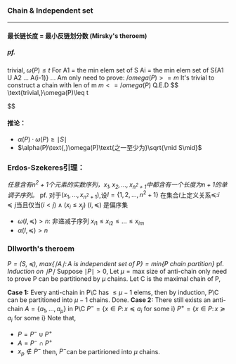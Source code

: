 ### Chain & Independent set
___

####  最长链长度 = 最小反链划分数 (Mirsky's theroem)
##### pf.
trivial, $\omega(P)\leq t$
For
A1 = the min elem set of S
Ai = the min elem set of S\{A1 U A2 ... A(i-1)}
... Am
only need to prove: $/omega(P)>=m$
It's trivial to construct a chain with len of m
$m<=/omega(P)$
Q.E.D
$$
\text{trivial,}\omega(P)\leq t

$$
#### 推论：
- $\alpha(P) \cdot \omega(P) \geq \mid S\mid$
- $\alpha(P)\text{,}\omega(P)\text{之一至少为}\sqrt{\mid S\mid}$

### Erdos-Szekeres引理：
_任意含有$n^2+1$个元素的实数序列，$x_{1},x_{2},...,x_{n^2+1}$中都含有一个长度为$n+1$的单调子序列。_
pf. 
对于$(x_{1},...,x_{n^2+1})$,设$I=\{1,2,...,n^2+1\}$
在集合$I$上定义关系$\preceq \colon i\preceq j \text{当且仅当}(i<j)\wedge (x_{i}\leq x_{j})$
$(I,\preceq)$ 是偏序集
- $\omega(I,\preceq)>n\colon$ 非递减子序列 $x_{i1}\leq x_{i2}\leq ... \leq x_{im}$
- $\alpha(I,\preceq)>n$ 

### DIlworth's theroem
_$P=(S,\preceq)$,
$max\{\mid A\mid \colon \text{A is independent set of P}\}=min\{\text{P chain partition}\}$_
pf.
_Induction on $\mid P\mid$_
Suppose $\mid P\mid > 0$,
Let $\mu = \text{max size of anti-chain}$
only need to prove P can be partitioned by $\mu$ chains.
Let C is the maximal chain of P,

**Case 1:**
Every anti-chain in P\C has $\leq \mu -1$ elems, then by induction, 
P\C can be partitioned into $\mu -1$ chains. Done.
**Case 2:**
There still exists  an anti-chain $A=\{a_{1},...,a_{\mu}\}$ in P\C
$P^{-} = \{x \in P \colon x\preceq a_{i} \text{ for some i}\}$
$P^{+} = \{x \in P \colon x\succeq a_{i} \text{ for some i}\}$
Note that, 
- $P=P^{-}\cup P^{+}$
- $A=P^{-}\cap P^{+}$
- $x_{p}\notin P^{-}$
then, $P^{-}$can be partirioned into $\mu$ chains.


